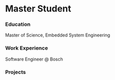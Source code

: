 # Master Student


### Education
Master of Science, Embedded System Engineering

### Work Experience
Software Engineer @ Bosch

### Projects
